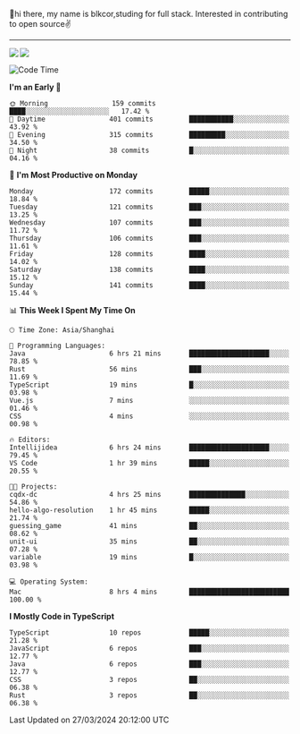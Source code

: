 👋hi there, my name is blkcor,studing for full stack.
Interested in contributing to open source✌️

<hr/>

![](https://github-readme-stats.vercel.app/api?username=blkcor)
<a href="https://github.com/blkcor/github-readme-stats">
    <img align="left" src="https://github-readme-stats.vercel.app/api/top-langs/?username=blkcor&hide=jupyter%20notebook,shaderlab,tex,c%23&langs_count=9" />
</a>


<!--START_SECTION:waka-->
![Code Time](http://img.shields.io/badge/Code%20Time-994%20hrs%2055%20mins-blue)

**I'm an Early 🐤** 

```text
🌞 Morning                159 commits         ████░░░░░░░░░░░░░░░░░░░░░   17.42 % 
🌆 Daytime                401 commits         ███████████░░░░░░░░░░░░░░   43.92 % 
🌃 Evening                315 commits         █████████░░░░░░░░░░░░░░░░   34.50 % 
🌙 Night                  38 commits          █░░░░░░░░░░░░░░░░░░░░░░░░   04.16 % 
```
📅 **I'm Most Productive on Monday** 

```text
Monday                   172 commits         █████░░░░░░░░░░░░░░░░░░░░   18.84 % 
Tuesday                  121 commits         ███░░░░░░░░░░░░░░░░░░░░░░   13.25 % 
Wednesday                107 commits         ███░░░░░░░░░░░░░░░░░░░░░░   11.72 % 
Thursday                 106 commits         ███░░░░░░░░░░░░░░░░░░░░░░   11.61 % 
Friday                   128 commits         ████░░░░░░░░░░░░░░░░░░░░░   14.02 % 
Saturday                 138 commits         ████░░░░░░░░░░░░░░░░░░░░░   15.12 % 
Sunday                   141 commits         ████░░░░░░░░░░░░░░░░░░░░░   15.44 % 
```


📊 **This Week I Spent My Time On** 

```text
🕑︎ Time Zone: Asia/Shanghai

💬 Programming Languages: 
Java                     6 hrs 21 mins       ████████████████████░░░░░   78.85 % 
Rust                     56 mins             ███░░░░░░░░░░░░░░░░░░░░░░   11.69 % 
TypeScript               19 mins             █░░░░░░░░░░░░░░░░░░░░░░░░   03.98 % 
Vue.js                   7 mins              ░░░░░░░░░░░░░░░░░░░░░░░░░   01.46 % 
CSS                      4 mins              ░░░░░░░░░░░░░░░░░░░░░░░░░   00.98 % 

🔥 Editors: 
Intellijidea             6 hrs 24 mins       ████████████████████░░░░░   79.45 % 
VS Code                  1 hr 39 mins        █████░░░░░░░░░░░░░░░░░░░░   20.55 % 

🐱‍💻 Projects: 
cqdx-dc                  4 hrs 25 mins       ██████████████░░░░░░░░░░░   54.86 % 
hello-algo-resolution    1 hr 45 mins        █████░░░░░░░░░░░░░░░░░░░░   21.74 % 
guessing_game            41 mins             ██░░░░░░░░░░░░░░░░░░░░░░░   08.62 % 
unit-ui                  35 mins             ██░░░░░░░░░░░░░░░░░░░░░░░   07.28 % 
variable                 19 mins             █░░░░░░░░░░░░░░░░░░░░░░░░   03.98 % 

💻 Operating System: 
Mac                      8 hrs 4 mins        █████████████████████████   100.00 % 
```

**I Mostly Code in TypeScript** 

```text
TypeScript               10 repos            █████░░░░░░░░░░░░░░░░░░░░   21.28 % 
JavaScript               6 repos             ███░░░░░░░░░░░░░░░░░░░░░░   12.77 % 
Java                     6 repos             ███░░░░░░░░░░░░░░░░░░░░░░   12.77 % 
CSS                      3 repos             ██░░░░░░░░░░░░░░░░░░░░░░░   06.38 % 
Rust                     3 repos             ██░░░░░░░░░░░░░░░░░░░░░░░   06.38 % 
```




 Last Updated on 27/03/2024 20:12:00 UTC
<!--END_SECTION:waka-->


